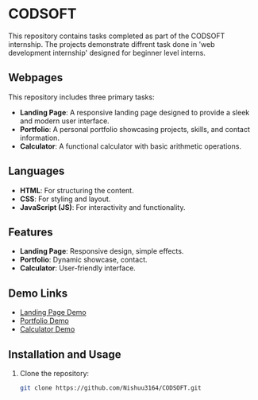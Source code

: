 # CODSOFT

This repository contains tasks completed as part of the CODSOFT internship. The projects demonstrate diffrent task done in 'web development internship' designed for beginner level interns.
## Webpages

This repository includes three primary tasks:
- **Landing Page**: A responsive landing page designed to provide a sleek and modern user interface.
- **Portfolio**: A personal portfolio showcasing projects, skills, and contact information.
- **Calculator**: A functional calculator with basic arithmetic operations.

## Languages

- **HTML**: For structuring the content.
- **CSS**: For styling and layout.
- **JavaScript (JS)**: For interactivity and functionality.

## Features

- **Landing Page**: Responsive design, simple effects.
- **Portfolio**: Dynamic showcase, contact.
- **Calculator**: User-friendly interface.


## Demo Links

- [Landing Page Demo](https://nishuu3164.github.io/CODSOFT/level1_Task1/one.html)
- [Portfolio Demo](https://nishuu3164.github.io/CODSOFT/level1_task2/two.html)
- [Calculator Demo](https://nishuu3164.github.io/CODSOFT/level1_task3/three.html)

## Installation and Usage

1. Clone the repository:
   ```sh
   git clone https://github.com/Nishuu3164/CODSOFT.git
